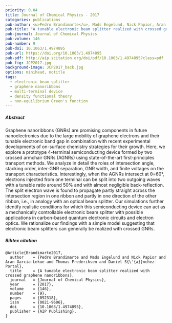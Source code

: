 ```yaml
---
priority: 0.04
title: Journal of Chemical Physics - 2017
categories: publications
pub-author: <u>Pedro Brandimarte</u>, Mads Engelund, Nick Papior, Aran Garcia-Lekue, Thomas Frederiksen, and Daniel Sánchez-Portal
pub-title: "A tunable electronic beam splitter realized with crossed graphene nanoribbons"
pub-journal: Journal of Chemical Physics
pub-volume: 146
pub-number: 9
pub-doi: 10.1063/1.4974895
pub-url: https://doi.org/10.1063/1.4974895
pub-pdf: http://aip.scitation.org/doi/pdf/10.1063/1.4974895?class=pdf
pub-fig: JCP2017.jpg
background-image: JCP2017_back.jpg
options: minihead, notitle
tags:
  - electronic beam splitter
  - graphene nanoribbons
  - multi-terminal device
  - density functional theory
  - non-equilibrium Green's function
---
```


##### Abstract

Graphene nanoribbons (GNRs) are promising components in future nanoelectronics due to the large mobility of graphene electrons and their tunable electronic band gap in combination with recent experimental developments of on-surface chemistry strategies for their growth.
Here, we explore a prototype 4-terminal semiconducting device formed by two crossed armchair GNRs (AGNRs) using state-of-the-art first-principles transport methods.
We analyze in detail the roles of intersection angle, stacking order, inter-GNR separation, GNR width, and finite voltages on the transport characteristics.
Interestingly, when the AGNRs intersect at &theta;=60&deg;, electrons injected from one terminal can be split into two outgoing waves with a tunable ratio around 50% and with almost negligible back-reflection.
The split electron wave is found to propagate partly straight across the intersection region in one ribbon and partly in one direction of the other ribbon, i.e., in analogy with an optical beam splitter.
Our simulations further identify realistic conditions for which this semiconducting device can act as a mechanically controllable electronic beam splitter with possible applications in carbon-based quantum electronic circuits and electron optics.
We rationalize our findings with a simple model suggesting that electronic beam splitters can generally be realized with crossed GNRs.

##### Bibtex citation

```
@Article{Brandimarte2017,
  author    = {Pedro Brandimarte and Mads Engelund and Nick Papior and Aran Garcia-Lekue and Thomas Frederiksen and Daniel S{\'{a}}nchez-Portal},
  title     = {A tunable electronic beam splitter realized with crossed graphene nanoribbons},
  journal   = {Journal of Chemical Physics},
  year      = {2017},
  volume    = {146},
  number    = {9},
  pages     = {092318},
  issn      = {0021-9606},
  doi       = {10.1063/1.4974895},
  publisher = {AIP Publishing},
}
```
